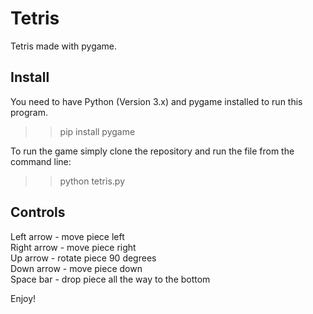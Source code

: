 # Tetris
Tetris made with pygame.

## Install
You need to have Python (Version 3.x) and pygame installed to run this program.

>>pip install pygame

To run the game simply clone the repository and run the file from the command line:

>>python tetris.py

## Controls

Left arrow  - move piece left  
Right arrow - move piece right  
Up arrow    - rotate piece 90 degrees  
Down arrow  - move piece down  
Space bar   - drop piece all the way to the bottom  

Enjoy!
